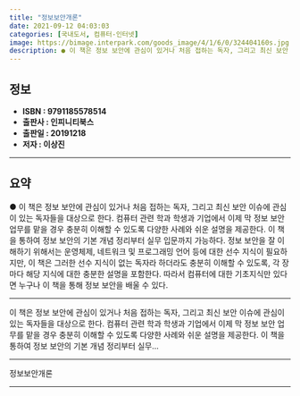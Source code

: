 ```yaml
---
title: "정보보안개론"
date: 2021-09-12 04:03:03
categories: [국내도서, 컴퓨터-인터넷]
image: https://bimage.interpark.com/goods_image/4/1/6/0/324404160s.jpg
description: ● 이 책은 정보 보안에 관심이 있거나 처음 접하는 독자, 그리고 최신 보안 이슈에 관심이 있는 독자들을 대상으로 한다. 컴퓨터 관련 학과 학생과 기업에서 이제 막 정보 보안 업무를 맡을 경우 충분히 이해할 수 있도록 다양한 사례와 쉬운 설명을 제공한다. 이 책을 통하여 정보 보안의
---
```


## **정보**

- **ISBN : 9791185578514**
- **출판사 : 인피니티북스**
- **출판일 : 20191218**
- **저자 : 이상진**

------



## **요약**

●  이 책은 정보 보안에 관심이 있거나 처음 접하는 독자, 그리고 최신 보안 이슈에 관심이 있는 독자들을 대상으로 한다. 컴퓨터 관련 학과 학생과 기업에서 이제 막 정보 보안 업무를 맡을 경우 충분히 이해할 수 있도록 다양한 사례와 쉬운 설명을 제공한다. 이 책을 통하여 정보 보안의 기본 개념 정리부터 실무 입문까지 가능하다. 정보 보안을 잘 이해하기 위해서는 운영체제, 네트워크 및 프로그래밍 언어 등에 대한 선수 지식이 필요하지만, 이 책은 그러한 선수 지식이 없는 독자라 하더라도 충분히 이해할 수 있도록, 각 장마다 해당 지식에 대한 충분한 설명을 포함한다. 따라서 컴퓨터에 대한 기초지식만 있다면 누구나 이 책을 통해 정보 보안을 배울 수 있다.

------

이 책은 정보 보안에 관심이 있거나 처음 접하는 독자, 그리고 최신 보안 이슈에 관심이 있는 독자들을 대상으로 한다. 컴퓨터 관련 학과 학생과 기업에서 이제 막 정보 보안 업무를 맡을 경우 충분히 이해할 수 있도록 다양한 사례와 쉬운 설명을 제공한다. 이 책을 통하여 정보 보안의 기본 개념 정리부터 실무... 

------


정보보안개론 

------


